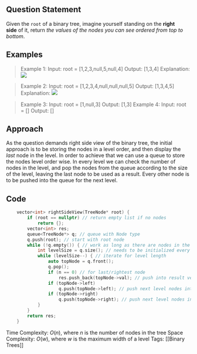 ## Question Statement
Given the `root` of a binary tree, imagine yourself standing on the **right side** of it, return _the values of the nodes you can see ordered from top to bottom_.
## Examples
>Example 1:
>Input: root = [1,2,3,null,5,null,4]
>Output: [1,3,4]
>Explanation:
>![](https://assets.leetcode.com/uploads/2024/11/24/tmpd5jn43fs-1.png)

>Example 2:
>Input: root = [1,2,3,4,null,null,null,5]
>Output: [1,3,4,5]
>Explanation:
>![](https://assets.leetcode.com/uploads/2024/11/24/tmpkpe40xeh-1.png)

>Example 3:
>Input: root = [1,null,3]
>Output: [1,3]
>Example 4:
>Input: root = []
>Output: []
## Approach
As the question demands right side view of the binary tree, the initial approach is to be storing the nodes in a level order, and then display the *last* node in the level. In order to achieve that we can use a queue to store the nodes level order wise. In every level we can check the number of nodes in the level, and pop the nodes from the queue according to the size of the level, leaving the last node to be used as a result. Every other node is to be pushed into the queue for the next level.
## Code
```cpp
    vector<int> rightSideView(TreeNode* root) {
        if (root == nullptr) // return empty list if no nodes
            return {};
        vector<int> res;
        queue<TreeNode*> q; // queue with Node type
        q.push(root); // start with root node
        while (!q.empty()) { // work as long as there are nodes in the queue
            int levelSize = q.size(); // needs to be initialized every time to get new level size
            while (levelSize--) { // iterate for level length
                auto topNode = q.front();
                q.pop();
                if (n == 0) // for last/rightest node
                    res.push_back(topNode->val); // push into result vector
                if (topNode->left)
                    q.push(topNode->left); // push next level nodes into queue
                if (topNode->right)
                    q.push(topNode->right); // push next level nodes into queue
            }
        }
        return res;
    }
```

Time Complexity: $O(n)$, where $n$ is the number of nodes in the tree
Space Complexity: $O(w)$, where $w$ is the maximum width of a level
Tags: [[Binary Trees]]

